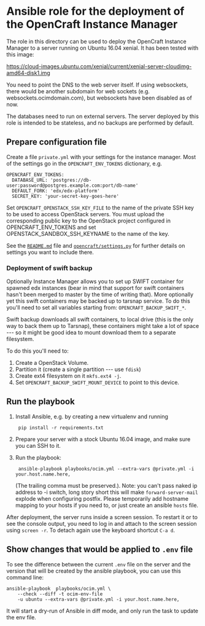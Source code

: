 Ansible role for the deployment of the OpenCraft Instance Manager
=================================================================

The role in this directory can be used to deploy the OpenCraft Instance Manager to a server
running on Ubuntu 16.04 xenial.  It has been tested with this image:

https://cloud-images.ubuntu.com/xenial/current/xenial-server-cloudimg-amd64-disk1.img

You need to point the DNS to the web server itself.  If using websockets, there would be another subdomain
for web sockets (e.g. websockets.ocimdomain.com), but websockets have been disabled as of now.

The databases need to run on external servers.  The server deployed by this role is intended to
be stateless, and no backups are performed by default.

Prepare configuration file
--------------------------

Create a file `private.yml` with your settings for the instance manager.  Most of the settings go in the
`OPENCRAFT_ENV_TOKENS` dictionary, e.g.

    OPENCRAFT_ENV_TOKENS:
      DATABASE_URL: 'postgres://db-user:password@postgres.example.com:port/db-name'
      DEFAULT_FORK: 'edx/edx-platform'
      SECRET_KEY: 'your-secret-key-goes-here'

Set `OPENCRAFT_OPENSTACK_SSH_KEY_FILE` to the name of the private SSH key to be used to access
OpenStack servers.  You must upload the corresponding public key to the OpenStack project
configured in OPENCRAFT_ENV_TOKENS and set OPENSTACK_SANDBOX_SSH_KEYNAME to the name of the key.

See the [`README.md`][1] file and [`opencraft/settings.py`][2] for further details on settings you
want to include there.

[1]: https://github.com/open-craft/opencraft/blob/master/README.md
[2]: https://github.com/open-craft/opencraft/blob/master/opencraft/settings.py

### Deployment of swift backup

Optionally Instance Manager allows you to set up SWIFT container for spawned edx instances (bear in mind that
support for swift containers hasn't been merged to master by the time of writing that). More optionally yet
this swift containers may be backed up to tarsnap service.  To do this you'll need to set all variables starting
from: `OPENCRAFT_BACKUP_SWIFT_*`.

Swift backup downloads all swift containers, to local drive (this is the only way to back them up to Tarsnap), these
containers might take a lot of space --- so it might be good idea to mount download them to a separate filesystem.

To do this you'll need to:

1. Create a OpenStack Volume.
2. Partition it (create a single partition --- use `fdisk`)
3. Create ext4 filesystem on it `mkfs.ext4 -j`.
4. Set `OPENCRAFT_BACKUP_SWIFT_MOUNT_DEVICE` to point to this device.

Run the playbook
----------------

1. Install Ansible, e.g. by creating a new virtualenv and running

        pip install -r requirements.txt

2. Prepare your server with a stock Ubuntu 16.04 image, and make sure you can SSH to it.

3. Run the playbook:

        ansible-playbook playbooks/ocim.yml --extra-vars @private.yml -i your.host.name.here,

   (The trailing comma must be preserved.). Note: you can't pass naked ip address to -i switch, long
   story short this will make `forward-server-mail` explode when configuring postfix. Please temporarily
   add hostname mapping to your hosts if you need to, or just create an ansible ``hosts`` file.

After deployment, the server runs inside a screen session.  To restart it or to see the console
output, you need to log in and attach to the screen session using `screen -r`.  To detach again use
the keyboard shortcut `C-a d`.

Show changes that would be applied to `.env` file
-------------------------------------------------

To see the difference between the current `.env` file on the server and the
version that will be created by the ansible playbook, you can use this command
line:

    ansible-playbook  playbooks/ocim.yml \
        --check --diff -t ocim-env-file
        -u ubuntu --extra-vars @private.yml -i your.host.name.here,

It will start a dry-run of Ansible in diff mode, and only run the task to update
the env file.
